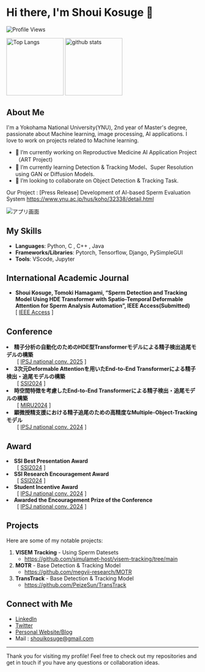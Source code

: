 
<!--
**KosugeShoui/KosugeShoui** is a ✨ _special_ ✨ repository because its `README.md` (this file) appears on your GitHub profile.

Here are some ideas to get you started:

- 🔭 I’m currently working on ...
- 🌱 I’m currently learning ...
- 👯 I’m looking to collaborate on ...
- 🤔 I’m looking for help with ...
- 💬 Ask me about ...
- 📫 How to reach me: ...
- 😄 Pronouns: ...
- ⚡ Fun fact: ...
-->


# Hi there, I'm Shoui Kosuge 👋

![Profile Views](https://komarev.com/ghpvc/?username=KosugeShoui&color=brightgreen)
<p align="left"> 
  <img alt="Top Langs" height="150px" src="https://github-readme-stats.vercel.app/api/top-langs/?username=KosugeShoui&layout=compact&show_icons=true&theme=onedark" />
  <img alt="github stats" height="150px" src="https://github-readme-stats.vercel.app/api?username=KosugeShoui&theme=onedark&show_icons=ture" />
</p>

## About Me

I'm a Yokohama National University(YNU), 2nd year of Master's degree, passionate about Machine learning, image processing, AI applications. 
I love to work on projects related to Machine learning.

- 🔭 I’m currently working on Reproductive Medicine AI Application Project（ART Project)
- 🌱 I’m currently learning Detection & Tracking Model、Super Resolution using GAN or Diffusion Models.
- 👯 I’m looking to collaborate on Object Detection & Tracking Task.

Our Project : [Press Release] Development of AI-based Sperm Evaluation System
https://www.ynu.ac.jp/hus/koho/32338/detail.html


![アプリ画面](https://github.com/user-attachments/assets/0c98da09-4a6c-4b04-b5cb-647c2f075ef8)



## My Skills

- **Languages**: Python, C , C++ , Java
- **Frameworks/Libraries**: Pytorch, Tensorflow, Django, PySimpleGUI
- **Tools**: VScode, Jupyter


## International Academic Journal
<ul>
  <li>
    <div style="display: flex; flex-direction: column;">
      <div>
        <b>Shoui Kosuge, Tomoki Hamagami, “Sperm Detection and Tracking Model Using HDE Transformer with Spatio-Temporal Deformable Attention for Sperm Analysis Automation”, IEEE Access(Submitted)</b>
      </div>
      <div>[ <a href="https://ieeeaccess.ieee.org/" rel="nofollow">IEEE Access</a> ]</div>
    </div>
  </li>
</ul>





## Conference
<li>
  <b>精子分析の自動化のためのHDE型Transformerモデルによる精子検出追尾モデルの構築</b><br>
  &emsp;&emsp;[ <a href="https://www.ipsj.or.jp/event/taikai/87/index.html" rel="nofollow">IPSJ national conv. 2025</a> ]
</li>


<li>
  <b>3次元Deformable Attentionを用いたEnd-to-End Transformerによる精子検出・追尾モデルの構築</b><br>
  &emsp;&emsp;[ <a href="https://www.sice.or.jp/org/SSI2024/" rel="nofollow">SSI2024</a> ]
</li>



<li>
  <b>時空間特徴を考慮したEnd-to-End Transformerによる精子検出・追尾モデルの構築</b><br>
  &emsp;&emsp;[ <a href="https://miru-committee.github.io/miru2024/program/timetable/" rel="nofollow">MIRU2024</a> ]
</li>

<li>
  <b>顕微授精支援における精子追尾のための高精度なMultiple-Object-Trackingモデル</b><br>
  &emsp;&emsp;[ <a href="https://www.ipsj.or.jp/event/taikai/86/WEB/data/pdf/1Q-05.html" rel="nofollow">IPSJ national conv. 2024</a> ]
</li>




## Award
<li>
  <b>SSI Best Presentation Award</b><br>
  &emsp;&emsp;[ <a href="https://ssi2024.sice.or.jp/award.html" rel="nofollow">SSI2024</a> ]
</li>

<li>
  <b>SSI Research Encouragement Award</b><br>
  &emsp;&emsp;[ <a href="https://ssi2024.sice.or.jp/award.html" rel="nofollow">SSI2024</a> ]
</li>

<li>
  <b>Student Incentive Award</b><br>
  &emsp;&emsp;[ <a href="https://www.ipsj.or.jp/event/taikai/86/WEB/data/pdf/1Q-05.html" rel="nofollow">IPSJ national conv. 2024</a> ]
</li>

<li>
  <b>Awarded the Encouragement Prize of the Conference</b><br>
  &emsp;&emsp;[ <a href="https://www.ipsj.or.jp/award/taikaisyorei.html" rel="nofollow">IPSJ national conv. 2024</a> ]
</li>





## Projects

Here are some of my notable projects:

1. **VISEM Tracking** - Using Sperm Datesets
   - https://github.com/simulamet-host/visem-tracking/tree/main
2. **MOTR** - Base Detection & Tracking Model
   - https://github.com/megvii-research/MOTR
3. **TransTrack** - Base Detection & Tracking Model
   - https://github.com/PeizeSun/TransTrack


## Connect with Me

- [LinkedIn](https://www.linkedin.com/in/%E7%BF%94%E7%94%9F-%E5%8F%A4%E8%8F%85-5a0b3b310/)
- [Twitter](https://x.com/kshoui_re)
- [Personal Website/Blog](None)
- Mail : shouikosuge@gmail.com

---

Thank you for visiting my profile! Feel free to check out my repositories and get in touch if you have any questions or collaboration ideas.
